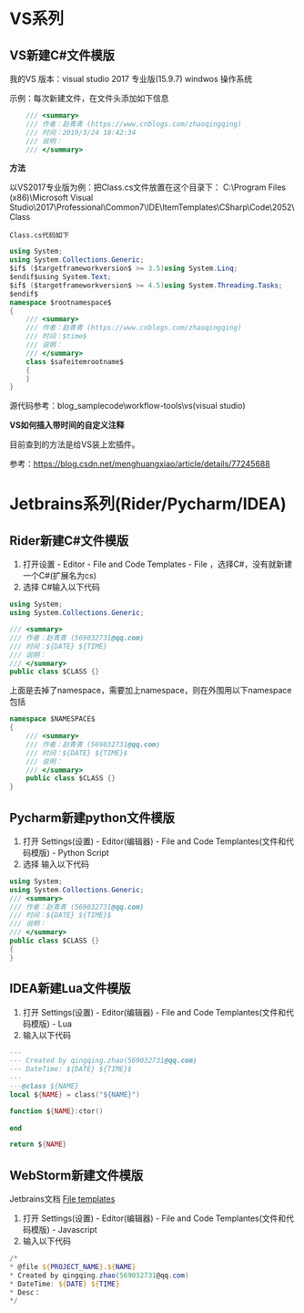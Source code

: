 # VS系列

## VS新建C#文件模版

我的VS 版本：visual studio 2017 专业版(15.9.7)  windwos 操作系统

示例：每次新建文件，在文件头添加如下信息

```c#
    /// <summary>
    /// 作者：赵青青 (https://www.cnblogs.com/zhaoqingqing)
    /// 时间：2019/3/24 18:42:34
    /// 说明：
    /// </summary>
```

**方法**

以VS2017专业版为例：把Class.cs文件放置在这个目录下：
C:\Program Files (x86)\Microsoft Visual Studio\2017\Professional\Common7\IDE\ItemTemplates\CSharp\Code\2052\Class

`Class.cs代码如下`

````c#
using System;
using System.Collections.Generic;
$if$ ($targetframeworkversion$ >= 3.5)using System.Linq;
$endif$using System.Text;
$if$ ($targetframeworkversion$ >= 4.5)using System.Threading.Tasks;
$endif$
namespace $rootnamespace$
{
    /// <summary>
    /// 作者：赵青青 (https://www.cnblogs.com/zhaoqingqing)
    /// 时间：$time$
    /// 说明：
    /// </summary>
    class $safeitemrootname$
    {
    }
}
````

源代码参考：blog_samplecode\workflow-tools\vs(visual studio)

**VS如何插入带时间的自定义注释**

目前查到的方法是给VS装上宏插件。

参考：https://blog.csdn.net/menghuangxiao/article/details/77245688

# Jetbrains系列(Rider/Pycharm/IDEA)

## Rider新建C#文件模版

1. 打开设置 - Editor - File and Code Templates - File ，选择C#，没有就新建一个C#(扩展名为cs)
2. 选择 C#输入以下代码

````c#
using System;
using System.Collections.Generic;

/// <summary>
/// 作者：赵青青 (569032731@qq.com)
/// 时间：${DATE} ${TIME}
/// 说明：
/// </summary>
public class $CLASS {}
````

上面是去掉了namespace，需要加上namespace，则在外围用以下namespace包括

```c#
namespace $NAMESPACE$
{
    /// <summary>
    /// 作者：赵青青 (569032731@qq.com)
    /// 时间：${DATE} ${TIME}$
    /// 说明：
    /// </summary>
    public class $CLASS {}
}
```



## Pycharm新建python文件模版


1. 打开 Settings(设置) - Editor(编辑器) - File and Code Templantes(文件和代码模版) - Python Script
2. 选择 输入以下代码

````c#
using System;
using System.Collections.Generic;
/// <summary>
/// 作者：赵青青 (569032731@qq.com)
/// 时间：${DATE} ${TIME}$
/// 说明：
/// </summary>
public class $CLASS {}
{
}
````

## IDEA新建Lua文件模版

1. 打开 Settings(设置) - Editor(编辑器) - File and Code Templantes(文件和代码模版) - Lua
2. 输入以下代码

```lua
---
--- Created by qingqing.zhao(569032731@qq.com) 
--- DateTime: ${DATE} ${TIME}$
---
---@class ${NAME}
local ${NAME} = class("${NAME}")

function ${NAME}:ctor()
    
end

return ${NAME}
```



## WebStorm新建文件模版

Jetbrains文档 [File templates](https://www.jetbrains.com/help/webstorm/using-file-and-code-templates.html)

1. 打开 Settings(设置) - Editor(编辑器) - File and Code Templantes(文件和代码模版) - Javascript
2. 输入以下代码

```powershell
/*
* @file ${PROJECT_NAME}.${NAME}
* Created by qingqing.zhao(569032731@qq.com) 
* DateTime: ${DATE} ${TIME}
* Desc：
*/
```

